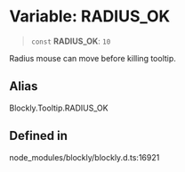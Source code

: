 # Variable: RADIUS_OK

> `const` **RADIUS_OK**: `10`

Radius mouse can move before killing tooltip.

## Alias

Blockly.Tooltip.RADIUS_OK

## Defined in

node_modules/blockly/blockly.d.ts:16921
